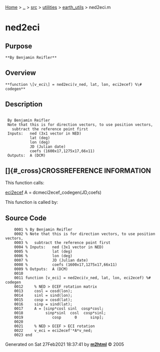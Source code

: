 [Home](../../../../../index.html) \> [..](#) \> [src](#) \> [utilities](#)
\> [earth_utils](index.md) \> ned2eci.m



# ned2eci

## Purpose 

``` 
**By Benjamin Reifler**
```

## Overview 

``` 
**function \[v_eci\] = ned2eci(v_ned, lat, lon, eci2ecef) %\# codegen**
```

## Description 

```
 
 By Benjamin Reifler
 Note that this is for direction vectors, to use position vectors,
   subtract the reference point first
 Inputs:   ned (3x1 vector in NED)
           lat (deg)
           lon (deg)
           JD (Julian date)
           coefs (1600x17,1275x17,66x11)
 Outputs:  A (DCM)

```

## []{#_cross}CROSSREFERENCE INFORMATION 

This function calls:

   [eci2ecef](eci2ecef.md "function rotmat = eci2ecef(jd,coefs)")
    A = dcmeci2ecef_codegen(JD,coefs)

This function is called by:

## Source Code 

```
    0001 % By Benjamin Reifler
    0002 % Note that this is for direction vectors, to use position vectors,
    0003 %   subtract the reference point first
    0004 % Inputs:   ned (3x1 vector in NED)
    0005 %           lat (deg)
    0006 %           lon (deg)
    0007 %           JD (Julian date)
    0008 %           coefs (1600x17,1275x17,66x11)
    0009 % Outputs:  A (DCM)
    0010 
    0011 function [v_eci] = ned2eci(v_ned, lat, lon, eci2ecef) %# codegen
    0012     % NED > ECEF rotation matrix
    0013     cosl = cosd(lon);
    0014     sinl = sind(lon);
    0015     cosp = cosd(lat);
    0016     sinp = sind(lat);
    0017     A = [sinp*cosl sinl  cosp*cosl;
    0018          sinp*sinl  cosl  cosp*sinl;
    0019             cosp      0      sinp];
    0020 
    0021     % NED > ECEF > ECI rotation
    0022     v_eci = eci2ecef'*A*v_ned;
    0023 end
```



Generated on Sat 27Feb2021 18:37:41 by
**[m2html](http://www.artefact.tk/software/matlab/m2html/ "Matlab Documentation in HTML")**
© 2005